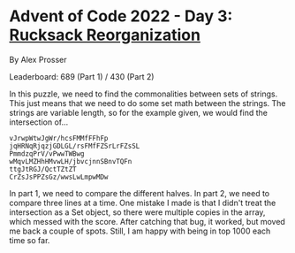 # Advent of Code 2022 - Day 3: [Rucksack Reorganization](https://adventofcode.com/2022/day/3)
By Alex Prosser

Leaderboard: 689 (Part 1) / 430 (Part 2)

In this puzzle, we need to find the commonalities between sets of strings. This just means that we need to do some set math between the strings. The strings are variable length, so for the example given, we would find the intersection of...

```
vJrwpWtwJgWr/hcsFMMfFFhFp
jqHRNqRjqzjGDLGL/rsFMfFZSrLrFZsSL
PmmdzqPrV/vPwwTWBwg
wMqvLMZHhHMvwLH/jbvcjnnSBnvTQFn
ttgJtRGJ/QctTZtZT
CrZsJsPPZsGz/wwsLwLmpwMDw
```

In part 1, we need to compare the different halves. In part 2, we need to compare three lines at a time. One mistake I made is that I didn't treat the intersection as a Set object, so there were multiple copies in the array, which messed with the score. After catching that bug, it worked, but moved me back a couple of spots. Still, I am happy with being in top 1000 each time so far.